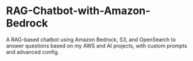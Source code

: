 # RAG-Chatbot-with-Amazon-Bedrock
A RAG-based chatbot using Amazon Bedrock, S3, and OpenSearch to answer questions based on my AWS and AI projects, with custom prompts and advanced config.          
